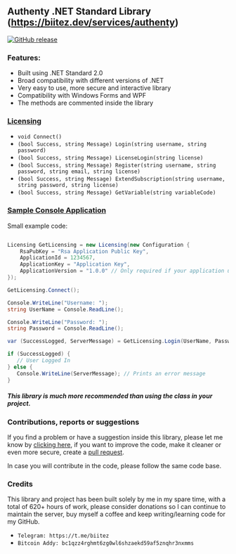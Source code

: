 ## Authenty .NET Standard Library (https://biitez.dev/services/authenty)

[![GitHub release](https://img.shields.io/github/release/biitez/AuthentyLib.svg)](https://github.com/biitez/AuthentyLib/releases)


### Features:
- Built using .NET Standard 2.0
- Broad compatibility with different versions of .NET
- Very easy to use, more secure and interactive library
- Compatibility with Windows Forms and WPF
- The methods are commented inside the library

### [Licensing](https://github.com/biitez/AuthentyLib/blob/master/Authenty/Licensing.cs)

- `void Connect()`
- `(bool Success, string Message) Login(string username, string password)`
- `(bool Success, string Message) LicenseLogin(string license)`
- `(bool Success, string Message) Register(string username, string password, string email, string license)`
- `(bool Success, string Message) ExtendSubscription(string username, string password, string license)`
- `(bool Success, string Message) GetVariable(string variableCode)`

### [Sample Console Application](https://github.com/biitez/AuthentyLib/blob/master/Authenty.Test/Program.cs)

Small example code:

```cs

Licensing GetLicensing = new Licensing(new Configuration {
    RsaPubKey = "Rsa Application Public Key",
    ApplicationId = 1234567,
    ApplicationKey = "Application Key",
    ApplicationVersion = "1.0.0" // Only required if your application uses an auto-updater
});

GetLicensing.Connect();

Console.WriteLine("Username: ");
string UserName = Console.ReadLine();

Console.WriteLine("Password: ");
string Password = Console.ReadLine();

var (SuccessLogged, ServerMessage) = GetLicensing.Login(UserName, Password);

if (SuccessLogged) {
   // User Logged In
} else {
   Console.WriteLine(ServerMessage); // Prints an error message
}

```

##### This library is much more recommended than using the class in your project.

### Contributions, reports or suggestions
If you find a problem or have a suggestion inside this library, please let me know by [clicking here](https://github.com/biitez/AuthentyLib/issues), if you want to improve the code, make it cleaner or even more secure, create a [pull request](https://github.com/biitez/AuthentyLib/pulls). 

In case you will contribute in the code, please follow the same code base.

### Credits
This library and project has been built solely by me in my spare time, with a total of 620+ hours of work, please consider donations so I can continue to maintain the server, buy myself a coffee and keep writing/learning code for my GitHub.

- `Telegram: https://t.me/biitez`
- `Bitcoin Addy: bc1qzz4rghmt6zg0wl6shzaekd59af5znqhr3nxmms`
